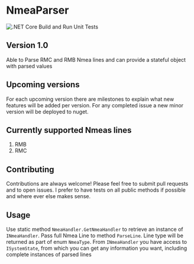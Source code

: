 # NmeaParser

![.NET Core Build and Run Unit Tests](https://github.com/DevsAnon/NmeaParser/workflows/.NET%20Core%20Build%20and%20Run%20Unit%20Tests/badge.svg?event=push)


## Version 1.0
Able to Parse RMC and RMB Nmea lines and can provide a stateful object with parsed values

## Upcoming versions
For each upcoming version there are milestones to explain what new features will be added per version. For any completed issue a new minor version will be deployed to nuget.

## Currently supported Nmeas lines

1. RMB
2. RMC

## Contributing
Contributions are always welcome! Please feel free to submit pull requests and to open issues. I prefer to have tests on all public methods if possible and where ever else makes sense.


## Usage

Use static method `NmeaHandler.GetNmeaHandler` to retrieve an instance of `INmeaHandler`.
Pass full Nmea Line to method `ParseLine`. Line type will be returned as part of enum `NmeaType`.
From `INmeaHandler` you have access to `ISystemState`, from which you can get any information you want, including complete instances of parsed lines